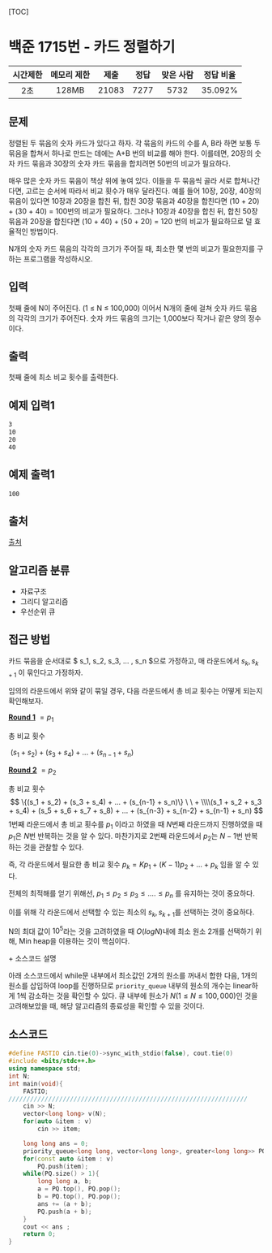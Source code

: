 [TOC]

# 백준 1715번 - 카드 정렬하기

| 시간제한 | 메모리 제한 | 제출  | 정답 | 맞은 사람 | 정답 비율 |
| :------: | :---------: | :---: | :--: | :-------: | :-------: |
|   2초    |    128MB    | 21083 | 7277 |   5732    |  35.092%  |



## 문제

정렬된 두 묶음의 숫자 카드가 있다고 하자. 각 묶음의 카드의 수를 A, B라 하면 보통 두 묶음을 합쳐서 하나로 만드는 데에는 A+B 번의 비교를 해야 한다. 이를테면, 20장의 숫자 카드 묶음과 30장의 숫자 카드 묶음을 합치려면 50번의 비교가 필요하다.

매우 많은 숫자 카드 묶음이 책상 위에 놓여 있다. 이들을 두 묶음씩 골라 서로 합쳐나간다면, 고르는 순서에 따라서 비교 횟수가 매우 달라진다. 예를 들어 10장, 20장, 40장의 묶음이 있다면 10장과 20장을 합친 뒤, 합친 30장 묶음과 40장을 합친다면 (10 + 20) + (30 + 40) = 100번의 비교가 필요하다. 그러나 10장과 40장을 합친 뒤, 합친 50장 묶음과 20장을 합친다면 (10 + 40) + (50 + 20) = 120 번의 비교가 필요하므로 덜 효율적인 방법이다.

N개의 숫자 카드 묶음의 각각의 크기가 주어질 때, 최소한 몇 번의 비교가 필요한지를 구하는 프로그램을 작성하시오.

## 입력

첫째 줄에 N이 주어진다. (1 ≤ N ≤ 100,000) 이어서 N개의 줄에 걸쳐 숫자 카드 묶음의 각각의 크기가 주어진다. 숫자 카드 묶음의 크기는 1,000보다 작거나 같은 양의 정수이다.

## 출력

첫째 줄에 최소 비교 횟수를 출력한다.

## 예제 입력1

``` html
3
10
20
40
```

## 예제 출력1

```html
100
```

## 출처

[출처](https://www.acmicpc.net/problem/1715)

## 알고리즘 분류

* 자료구조
* 그리디 알고리즘
* 우선순위 큐

## 접근 방법

카드 묶음을 순서대로 $ s_1, s_2, s_3, ... , s_n $으로 가정하고, 매 라운드에서 ${s_k, s_{k+1}}$ 이 묶인다고 가정하자.

임의의 라운드에서 위와 같이 묶일 경우, 다음 라운드에서 총 비교 횟수는 어떻게 되는지 확인해보자.

<u>**Round 1**</u>  $= p_1$

총 비교 횟수 

​					$(s_1 + s_2) + (s_3 + s_4) + ... + (s_{n-1} + s_n)$

<u>**Round 2**</u> $= p_2$

총 비교 횟수
$$
\{(s_1 + s_2) + (s_3 + s_4) + ... + (s_{n-1} + s_n)\} \ \ + \\\\(s_1 + s_2 + s_3 + s_4) + (s_5 + s_6 + s_7 + s_8) + ... + (s_{n-3} + s_{n-2} + s_{n-1} + s_n)
$$
1번째 라운드에서 총 비교 횟수를 $p_1$ 이라고 하였을 때 $N$번째 라운드까지 진행하였을 때 $p_1$은 $N$번 반복하는 것을 알 수 있다. 마찬가지로 2번째 라운드에서 $p_2$는 $N-1$번 반복하는 것을 관찰할 수 있다.

즉, 각 라운드에서 필요한 총 비교 횟수 $p_k =  Kp_1 + (K-1)p_2 + ... + p_k$ 임을 알 수 있다. 

전체의 최적해를 얻기 위해선, $p_1 \leq p_2 \leq p_3 \leq .... \leq p_n$ 를 유지하는 것이 중요하다. 

이를 위해 각 라운드에서 선택할 수 있는 최소의 $s_k, s_{k+1}$를 선택하는 것이 중요하다.

N의 최대 값이 $10^5$라는 것을 고려하였을 때 $O(logN)$내에 최소 원소 2개를 선택하기 위해, Min heap을 이용하는 것이 핵심이다.



\+ 소스코드 설명

아래 소스코드에서 while문 내부에서 최소값인 2개의 원소를 꺼내서 합한 다음, 1개의 원소를 삽입하여 loop를 진행하므로 `priority_queue` 내부의 원소의 개수는 linear하게 1씩 감소하는 것을 확인할 수 있다. 큐 내부에 원소가 $N(1 \leq N \leq 100,000)$인 것을 고려해보았을 때, 해당 알고리즘의 종료성을 확인할 수 있을 것이다.

## 소스코드

```c++
#define FASTIO cin.tie(0)->sync_with_stdio(false), cout.tie(0)
#include <bits/stdc++.h>
using namespace std;
int N;
int main(void){
    FASTIO;
//////////////////////////////////////////////////////////////////
    cin >> N;
    vector<long long> v(N);
    for(auto &item : v)
        cin >> item;

    long long ans = 0;
    priority_queue<long long, vector<long long>, greater<long long>> PQ;
    for(const auto &item : v)
        PQ.push(item);
    while(PQ.size() > 1){
        long long a, b;
        a = PQ.top(), PQ.pop();
        b = PQ.top(), PQ.pop();
        ans += (a + b);
        PQ.push(a + b);
    }
    cout << ans ;
    return 0;
}
```

